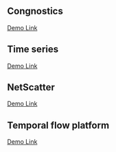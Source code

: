 ## Congnostics

[Demo Link](https://idatavisualizationlab.github.io/B/congnostics/index.html)

## Time series

[Demo Link](https://idatavisualizationlab.github.io/B/timeSeries/index.html)

## NetScatter

[Demo Link](https://idatavisualizationlab.github.io/B/netScatter/index.html)

## Temporal flow platform

[Demo Link](https://idatavisualizationlab.github.io/B/TemporalFlow/index.html)
